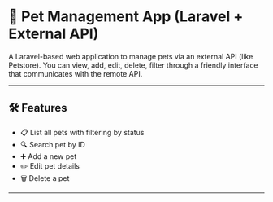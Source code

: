 # 🐾 Pet Management App (Laravel + External API)

A Laravel-based web application to manage pets via an external API (like Petstore). You can view, add, edit, delete, filter through a friendly interface that communicates with the remote API.

---

## 🛠️ Features

- 📋 List all pets with filtering by status
- 🔍 Search pet by ID
- ➕ Add a new pet
- ✏️ Edit pet details
- 🗑️ Delete a pet

---